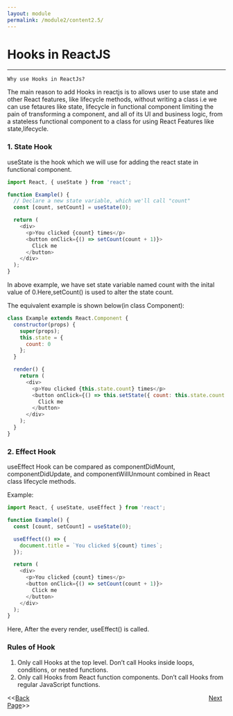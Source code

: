 ```yaml
---
layout: module
permalink: /module2/content2.5/
---
```


# Hooks in ReactJS

<hr>

`Why use Hooks in ReactJs?`

The main reason to add Hooks in reactjs is to allows user to use state and other React features, like lifecycle methods, without writing a class i.e we can use fetaures like state, lifecycle in functional component limiting the pain of transforming a component, and all of its UI and business logic, from a stateless functional component to a class for using React Features like state,lifecycle.

### 1. State Hook

useState is the hook which we will use for adding the react state in functional component.

```js
import React, { useState } from 'react';

function Example() {
  // Declare a new state variable, which we'll call "count"
  const [count, setCount] = useState(0);

  return (
    <div>
      <p>You clicked {count} times</p>
      <button onClick={() => setCount(count + 1)}>
        Click me
      </button>
    </div>
  );
}
```

In above example,
we have set state variable named count with the inital value of 0.Here,setCount() is used to alter the state count.

The equivalent example is shown below(in class Component):
```js
class Example extends React.Component {
  constructor(props) {
    super(props);
    this.state = {
      count: 0
    };
  }

  render() {
    return (
      <div>
        <p>You clicked {this.state.count} times</p>
        <button onClick={() => this.setState({ count: this.state.count + 1 })}>
          Click me
        </button>
      </div>
    );
  }
}

```

### 2. Effect Hook

useEffect Hook can be compared as componentDidMount, componentDidUpdate, and componentWillUnmount combined in React class lifecycle methods.

Example:

```js
import React, { useState, useEffect } from 'react';

function Example() {
  const [count, setCount] = useState(0);

  useEffect(() => {
    document.title = `You clicked ${count} times`;
  });

  return (
    <div>
      <p>You clicked {count} times</p>
      <button onClick={() => setCount(count + 1)}>
        Click me
      </button>
    </div>
  );
}
```
Here,
After the every render, useEffect() is called.

### Rules of Hook
1. Only call Hooks at the top level. Don’t call Hooks inside loops, conditions, or nested functions.
2. Only call Hooks from React function components. Don’t call Hooks from regular JavaScript functions.


<<[Back](/ReactJs/module2/content2.4)&nbsp; &nbsp; &nbsp; &nbsp; &nbsp; &nbsp; &nbsp; &nbsp; &nbsp; &nbsp; &nbsp; &nbsp; &nbsp; &nbsp; &nbsp; &nbsp;&nbsp; &nbsp; &nbsp; &nbsp; &nbsp; &nbsp; &nbsp; &nbsp; &nbsp; &nbsp; &nbsp; &nbsp; &nbsp; &nbsp; &nbsp; &nbsp; &nbsp; &nbsp; &nbsp; &nbsp; &nbsp; &nbsp; &nbsp; &nbsp; &nbsp; &nbsp; &nbsp; &nbsp; &nbsp; &nbsp; &nbsp; &nbsp; &nbsp; &nbsp; &nbsp; &nbsp; &nbsp; [Next Page](/ReactJs/module3/content3.1/)>>